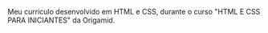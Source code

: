 Meu curriculo desenvolvido em HTML e CSS, durante o curso "HTML E CSS PARA INICIANTES" da Origamid.

